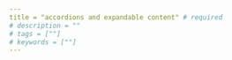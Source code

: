 ```yaml
---
title = "accordions and expandable content" # required  
# description = ""
# tags = [""]
# keywords = [""]
---
```

